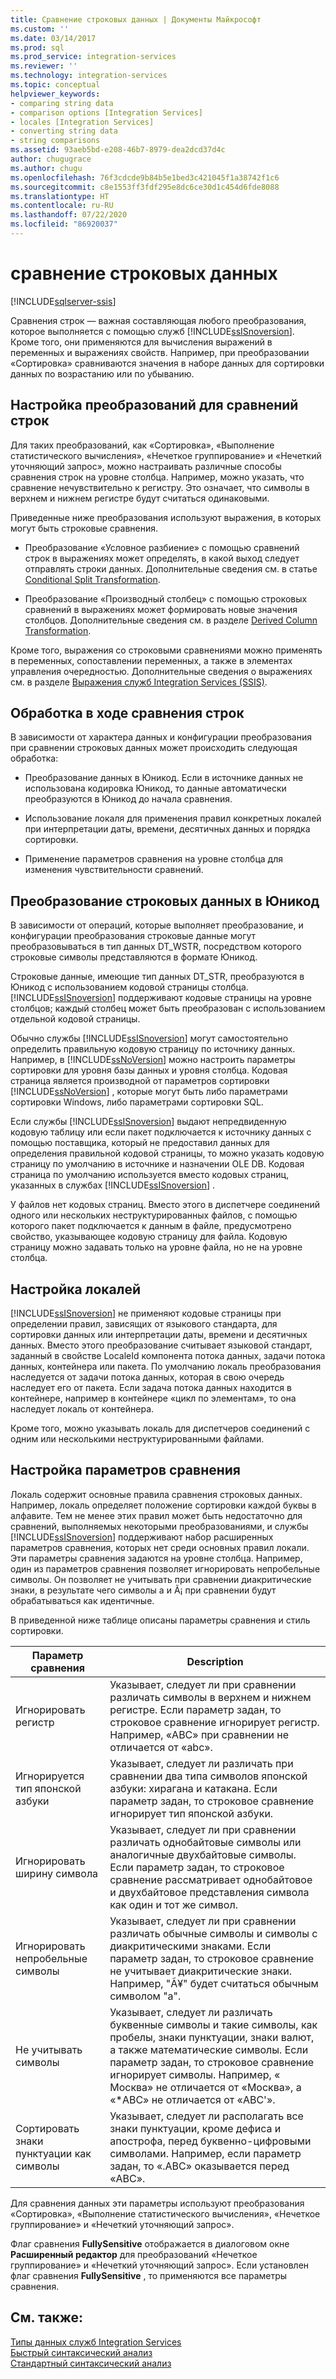```yaml
---
title: Сравнение строковых данных | Документы Майкрософт
ms.custom: ''
ms.date: 03/14/2017
ms.prod: sql
ms.prod_service: integration-services
ms.reviewer: ''
ms.technology: integration-services
ms.topic: conceptual
helpviewer_keywords:
- comparing string data
- comparison options [Integration Services]
- locales [Integration Services]
- converting string data
- string comparisons
ms.assetid: 93aeb5bd-e208-46b7-8979-dea2dcd37d4c
author: chugugrace
ms.author: chugu
ms.openlocfilehash: 76f3cdcde9b84b5e1bed3c421045f1a38742f1c6
ms.sourcegitcommit: c8e1553ff3fdf295e8dc6ce30d1c454d6fde8088
ms.translationtype: HT
ms.contentlocale: ru-RU
ms.lasthandoff: 07/22/2020
ms.locfileid: "86920037"
---
```

# <a name="comparing-string-data"></a>сравнение строковых данных

[!INCLUDE[sqlserver-ssis](../../includes/applies-to-version/sqlserver-ssis.md)]


  Сравнения строк — важная составляющая любого преобразования, которое выполняется с помощью служб [!INCLUDE[ssISnoversion](../../includes/ssisnoversion-md.md)]. Кроме того, они применяются для вычисления выражений в переменных и выражениях свойств. Например, при преобразовании «Сортировка» сравниваются значения в наборе данных для сортировки данных по возрастанию или по убыванию.  
  
## <a name="configuring-transformations-for-string-comparisons"></a>Настройка преобразований для сравнений строк  
 Для таких преобразований, как «Сортировка», «Выполнение статистического вычисления», «Нечеткое группирование» и «Нечеткий уточняющий запрос», можно настраивать различные способы сравнения строк на уровне столбца. Например, можно указать, что сравнение нечувствительно к регистру. Это означает, что символы в верхнем и нижнем регистре будут считаться одинаковыми.  
  
 Приведенные ниже преобразования используют выражения, в которых могут быть строковые сравнения.  
  
-   Преобразование «Условное разбиение» с помощью сравнений строк в выражениях может определять, в какой выход следует отправлять строки данных. Дополнительные сведения см. в статье [Conditional Split Transformation](../../integration-services/data-flow/transformations/conditional-split-transformation.md).  
  
-   Преобразование «Производный столбец» с помощью строковых сравнений в выражениях может формировать новые значения столбцов. Дополнительные сведения см. в разделе [Derived Column Transformation](../../integration-services/data-flow/transformations/derived-column-transformation.md).  
  
 Кроме того, выражения со строковыми сравнениями можно применять в переменных, сопоставлении переменных, а также в элементах управления очередностью. Дополнительные сведения о выражениях см. в разделе [Выражения служб Integration Services (SSIS)](../../integration-services/expressions/integration-services-ssis-expressions.md).  
  
## <a name="processing-during-string-comparison"></a>Обработка в ходе сравнения строк  
 В зависимости от характера данных и конфигурации преобразования при сравнении строковых данных может происходить следующая обработка:  
  
-   Преобразование данных в Юникод. Если в источнике данных не использована кодировка Юникод, то данные автоматически преобразуются в Юникод до начала сравнения.  
  
-   Использование локаля для применения правил конкретных локалей при интерпретации даты, времени, десятичных данных и порядка сортировки.  
  
-   Применение параметров сравнения на уровне столбца для изменения чувствительности сравнений.  
  
## <a name="converting-string-data-to-unicode"></a>Преобразование строковых данных в Юникод  
 В зависимости от операций, которые выполняет преобразование, и конфигурации преобразования строковые данные могут преобразовываться в тип данных DT_WSTR, посредством которого строковые символы представляются в формате Юникод.  
  
 Строковые данные, имеющие тип данных DT_STR, преобразуются в Юникод с использованием кодовой страницы столбца. [!INCLUDE[ssISnoversion](../../includes/ssisnoversion-md.md)] поддерживают кодовые страницы на уровне столбцов; каждый столбец может быть преобразован с использованием отдельной кодовой страницы.  
  
 Обычно службы [!INCLUDE[ssISnoversion](../../includes/ssisnoversion-md.md)] могут самостоятельно определить правильную кодовую страницу по источнику данных. Например, в [!INCLUDE[ssNoVersion](../../includes/ssnoversion-md.md)] можно настроить параметры сортировки для уровня базы данных и уровня столбца. Кодовая страница является производной от параметров сортировки [!INCLUDE[ssNoVersion](../../includes/ssnoversion-md.md)] , которые могут быть либо параметрами сортировки Windows, либо параметрами сортировки SQL.  
  
 Если службы [!INCLUDE[ssISnoversion](../../includes/ssisnoversion-md.md)] выдают непредвиденную кодовую таблицу или если пакет подключается к источнику данных с помощью поставщика, который не предоставил данных для определения правильной кодовой страницы, то можно указать кодовую страницу по умолчанию в источнике и назначении OLE DB. Кодовая страница по умолчанию используется вместо кодовых страниц, указанных в службах [!INCLUDE[ssISnoversion](../../includes/ssisnoversion-md.md)] .  
  
 У файлов нет кодовых страниц. Вместо этого в диспетчере соединений одного или нескольких неструктурированных файлов, с помощью которого пакет подключается к данным в файле, предусмотрено свойство, указывающее кодовую страницу для файла. Кодовую страницу можно задавать только на уровне файла, но не на уровне столбца.  
  
## <a name="setting-locale"></a>Настройка локалей  
 [!INCLUDE[ssISnoversion](../../includes/ssisnoversion-md.md)] не применяют кодовые страницы при определении правил, зависящих от языкового стандарта, для сортировки данных или интерпретации даты, времени и десятичных данных. Вместо этого преобразование считывает языковой стандарт, заданный в свойстве LocaleId компонента потока данных, задачи потока данных, контейнера или пакета. По умолчанию локаль преобразования наследуется от задачи потока данных, которая в свою очередь наследует его от пакета. Если задача потока данных находится в контейнере, например в контейнере «цикл по элементам», то она наследует локаль от контейнера.  
  
 Кроме того, можно указывать локаль для диспетчеров соединений с одним или несколькими неструктурированными файлами.  
  
## <a name="setting-comparison-options"></a>Настройка параметров сравнения  
 Локаль содержит основные правила сравнения строковых данных. Например, локаль определяет положение сортировки каждой буквы в алфавите. Тем не менее этих правил может быть недостаточно для сравнений, выполняемых некоторыми преобразованиями, и службы [!INCLUDE[ssISnoversion](../../includes/ssisnoversion-md.md)] поддерживают набор расширенных параметров сравнения, которых нет среди основных правил локали. Эти параметры сравнения задаются на уровне столбца. Например, один из параметров сравнения позволяет игнорировать непробельные символы. Он позволяет не учитывать при сравнении диакритические знаки, в результате чего символы a и Ã¡ при сравнении будут обрабатываться как идентичные.  
  
 В приведенной ниже таблице описаны параметры сравнения и стиль сортировки.  
  
|Параметр сравнения|Description|  
|-----------------------|-----------------|  
|Игнорировать регистр|Указывает, следует ли при сравнении различать символы в верхнем и нижнем регистре. Если параметр задан, то строковое сравнение игнорирует регистр. Например, «ABC» при сравнении не отличается от «abc».|  
|Игнорируется тип японской азбуки|Указывает, следует ли различать при сравнении два типа символов японской азбуки: хирагана и катакана. Если параметр задан, то строковое сравнение игнорирует тип японской азбуки.|  
|Игнорировать ширину символа|Указывает, следует ли при сравнении различать однобайтовые символы или аналогичные двухбайтовые символы. Если параметр задан, то строковое сравнение рассматривает однобайтовое и двухбайтовое представления символа как один и тот же символ.|  
|Игнорировать непробельные символы|Указывает, следует ли при сравнении различать обычные символы и символы с диакритическими знаками. Если параметр задан, то строковое сравнение не учитывает диакритические знаки. Например, "Ã¥" будет считаться обычным символом "a".|  
|Не учитывать символы|Указывает, следует ли различать буквенные символы и такие символы, как пробелы, знаки пунктуации, знаки валют, а также математические символы. Если параметр задан, то строковое сравнение игнорирует символы. Например, « Москва» не отличается от «Москва», а «\*ABC» не отличается от «ABC'».|  
|Сортировать знаки пунктуации как символы|Указывает, следует ли располагать все знаки пунктуации, кроме дефиса и апострофа, перед буквенно-цифровыми символами. Например, если параметр задан, то «.ABC» оказывается перед «ABC».|  
  
 Для сравнения данных эти параметры используют преобразования «Сортировка», «Выполнение статистического вычисления», «Нечеткое группирование» и «Нечеткий уточняющий запрос».  
  
 Флаг сравнения **FullySensitive** отображается в диалоговом окне **Расширенный редактор** для преобразований «Нечеткое группирование» и «Нечеткий уточняющий запрос». Если установлен флаг сравнения **FullySensitive** , то применяются все параметры сравнения.  
  
## <a name="see-also"></a>См. также:  
 [Типы данных служб Integration Services](../../integration-services/data-flow/integration-services-data-types.md)   
 [Быстрый синтаксический анализ](https://msdn.microsoft.com/library/6688707d-3c5b-404e-aa2f-e13092ac8d95)   
 [Стандартный синтаксический анализ](https://msdn.microsoft.com/library/dfe835b1-ea52-4e18-a23a-5188c5b6f013)  
  
  
